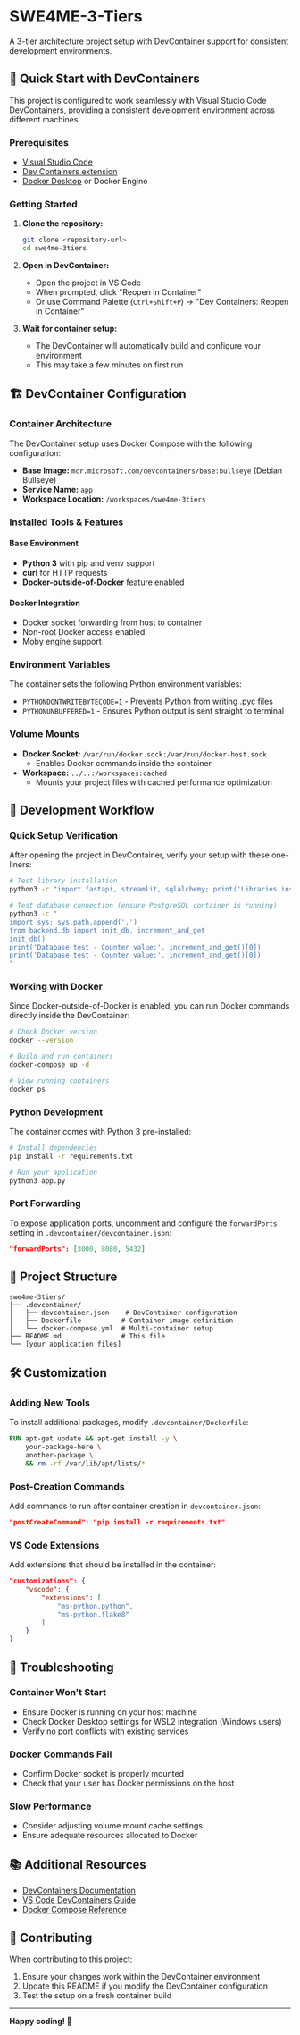 # SWE4ME-3-Tiers

A 3-tier architecture project setup with DevContainer support for consistent development environments.

## 🚀 Quick Start with DevContainers

This project is configured to work seamlessly with Visual Studio Code DevContainers, providing a consistent development environment across different machines.

### Prerequisites

- [Visual Studio Code](https://code.visualstudio.com/)
- [Dev Containers extension](https://marketplace.visualstudio.com/items?itemName=ms-vscode-remote.remote-containers)
- [Docker Desktop](https://www.docker.com/products/docker-desktop/) or Docker Engine

### Getting Started

1. **Clone the repository:**
   ```bash
   git clone <repository-url>
   cd swe4me-3tiers
   ```

2. **Open in DevContainer:**
   - Open the project in VS Code
   - When prompted, click "Reopen in Container" 
   - Or use Command Palette (`Ctrl+Shift+P`) → "Dev Containers: Reopen in Container"

3. **Wait for container setup:**
   - The DevContainer will automatically build and configure your environment
   - This may take a few minutes on first run

## 🏗️ DevContainer Configuration

### Container Architecture

The DevContainer setup uses Docker Compose with the following configuration:

- **Base Image:** `mcr.microsoft.com/devcontainers/base:bullseye` (Debian Bullseye)
- **Service Name:** `app`
- **Workspace Location:** `/workspaces/swe4me-3tiers`

### Installed Tools & Features

#### Base Environment
- **Python 3** with pip and venv support
- **curl** for HTTP requests
- **Docker-outside-of-Docker** feature enabled

#### Docker Integration
- Docker socket forwarding from host to container
- Non-root Docker access enabled
- Moby engine support

### Environment Variables

The container sets the following Python environment variables:
- `PYTHONDONTWRITEBYTECODE=1` - Prevents Python from writing .pyc files
- `PYTHONUNBUFFERED=1` - Ensures Python output is sent straight to terminal

### Volume Mounts

- **Docker Socket:** `/var/run/docker.sock:/var/run/docker-host.sock`
  - Enables Docker commands inside the container
- **Workspace:** `../..:/workspaces:cached`
  - Mounts your project files with cached performance optimization

## 🔧 Development Workflow

### Quick Setup Verification

After opening the project in DevContainer, verify your setup with these one-liners:

```bash
# Test library installation
python3 -c "import fastapi, streamlit, sqlalchemy; print('Libraries installed successfully!')"

# Test database connection (ensure PostgreSQL container is running)
python3 -c "
import sys; sys.path.append('.')
from backend.db import init_db, increment_and_get
init_db()
print('Database test - Counter value:', increment_and_get()[0])
print('Database test - Counter value:', increment_and_get()[0])
"
```

### Working with Docker

Since Docker-outside-of-Docker is enabled, you can run Docker commands directly inside the DevContainer:

```bash
# Check Docker version
docker --version

# Build and run containers
docker-compose up -d

# View running containers
docker ps
```

### Python Development

The container comes with Python 3 pre-installed:

```bash
# Install dependencies
pip install -r requirements.txt

# Run your application
python3 app.py
```

### Port Forwarding

To expose application ports, uncomment and configure the `forwardPorts` setting in `.devcontainer/devcontainer.json`:

```json
"forwardPorts": [3000, 8080, 5432]
```

## 📁 Project Structure

```
swe4me-3tiers/
├── .devcontainer/
│   ├── devcontainer.json    # DevContainer configuration
│   ├── Dockerfile          # Container image definition
│   └── docker-compose.yml  # Multi-container setup
├── README.md               # This file
└── [your application files]
```

## 🛠️ Customization

### Adding New Tools

To install additional packages, modify `.devcontainer/Dockerfile`:

```dockerfile
RUN apt-get update && apt-get install -y \
    your-package-here \
    another-package \
    && rm -rf /var/lib/apt/lists/*
```

### Post-Creation Commands

Add commands to run after container creation in `devcontainer.json`:

```json
"postCreateCommand": "pip install -r requirements.txt"
```

### VS Code Extensions

Add extensions that should be installed in the container:

```json
"customizations": {
    "vscode": {
        "extensions": [
            "ms-python.python",
            "ms-python.flake8"
        ]
    }
}
```

## 🐛 Troubleshooting

### Container Won't Start
- Ensure Docker is running on your host machine
- Check Docker Desktop settings for WSL2 integration (Windows users)
- Verify no port conflicts with existing services

### Docker Commands Fail
- Confirm Docker socket is properly mounted
- Check that your user has Docker permissions on the host

### Slow Performance
- Consider adjusting volume mount cache settings
- Ensure adequate resources allocated to Docker

## 📚 Additional Resources

- [DevContainers Documentation](https://containers.dev/)
- [VS Code DevContainers Guide](https://code.visualstudio.com/docs/devcontainers/containers)
- [Docker Compose Reference](https://docs.docker.com/compose/)

## 🤝 Contributing

When contributing to this project:

1. Ensure your changes work within the DevContainer environment
2. Update this README if you modify the DevContainer configuration
3. Test the setup on a fresh container build

---

**Happy coding! 🎉**